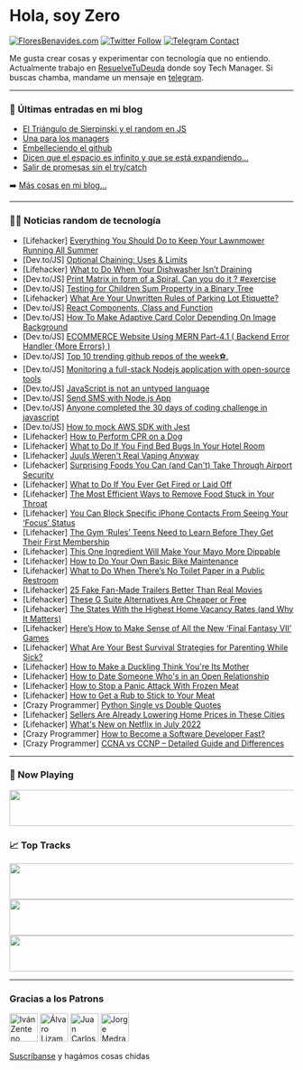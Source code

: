 # Hola, soy Zero

[![FloresBenavides.com](https://img.shields.io/website?down_message=oops&label=MiBlog&style=for-the-badge&up_message=online&url=https%3A%2F%2Ffloresbenavides.com)](https://floresbenavides.com) [![Twitter Follow](https://img.shields.io/twitter/follow/ZeroDragon?color=%231DA1F2&label=Follow&logo=twitter&logoColor=ffffff&style=for-the-badge)](https://twitter.com/zerodragon) [![Telegram Contact](https://img.shields.io/badge/escr%C3%ADbeme-ZeroDragon-%2326A5E4?style=for-the-badge&logo=telegram)](https://t.me/zerodragon)

Me gusta crear cosas y experimentar con tecnología que no entiendo.
Actualmente trabajo en [ResuelveTuDeuda](http://github.com/resuelve) donde soy Tech Manager.
Si buscas chamba, mandame un mensaje en [telegram](https://t.me/zerodragon).

---

### 📕 Últimas entradas en mi blog
<!-- BLOG-POST-LIST:START -->
- [El Triángulo de Sierpinski y el random en JS](https://floresbenavides.com/el-triangulo-de-sierpinski-y-el-random-en-js/)
- [Una para los managers](https://floresbenavides.com/una-para-los-managers/)
- [Embelleciendo el github](https://floresbenavides.com/embelleciendo-el-github/)
- [Dicen que el espacio es infinito y que se está expandiendo…](https://floresbenavides.com/dicen-que-el-espacio-es-infinito-y-que-se-esta-expandiendo/)
- [Salir de promesas sin el try/catch](https://floresbenavides.com/salir-de-promesas-sin-el-try-catch/)
<!-- BLOG-POST-LIST:END -->

➡️ [Más cosas en mi blog...](https://floresbenavides.com)

---

### 👨‍💻 Noticias random de tecnología
<!-- TECH-POSTS:START -->
- [Lifehacker] [Everything You Should Do to Keep Your Lawnmower Running All Summer](https://lifehacker.com/everything-you-should-do-to-keep-your-lawnmower-running-1849102625)
- [Dev.to/JS] [Optional Chaining: Uses &amp; Limits](https://dev.to/oculus42/optional-chaining-uses-limits-5bk8)
- [Lifehacker] [What to Do When Your Dishwasher Isn’t Draining](https://lifehacker.com/what-to-do-when-your-dishwasher-isn-t-draining-1849101679)
- [Dev.to/JS] [Print Matrix in form of a Spiral. Can you do it ? #exercise](https://dev.to/prateek951/print-matrix-in-form-of-a-spiral-can-you-do-it-exercise-50e8)
- [Dev.to/JS] [Testing for Children Sum Property in a Binary Tree](https://dev.to/prateek951/testing-for-children-sum-property-in-a-binary-tree-4n15)
- [Lifehacker] [What Are Your Unwritten Rules of Parking Lot Etiquette?](https://lifehacker.com/what-are-your-unwritten-rules-of-parking-lot-etiquette-1849099906)
- [Dev.to/JS] [React Components, Class and Function](https://dev.to/naweli_verma/react-components-5gef)
- [Dev.to/JS] [How To Make Adaptive Card Color Depending On Image Background](https://dev.to/mcanam/how-to-make-adaptive-card-color-depending-on-image-background-555b)
- [Dev.to/JS] [ECOMMERCE Website Using MERN Part-4.1 &lpar; Backend Error Handler {More Errors} &rpar;](https://dev.to/bikramjeetsarmah/ecommerce-website-using-mern-part-41-backend-error-handler-more-errors--1001)
- [Dev.to/JS] [Top 10 trending github repos of the week⚽.](https://dev.to/ksengine/top-10-trending-github-repos-of-the-week-1o9b)
- [Dev.to/JS] [Monitoring a full-stack Nodejs application with open-source tools](https://dev.to/signoz/monitoring-a-full-stack-nodejs-application-with-open-source-tools-3bjj)
- [Dev.to/JS] [JavaScript is not an untyped language](https://dev.to/miguelmj/javascript-is-not-an-untyped-language-1jkg)
- [Dev.to/JS] [Send SMS with Node.js App](https://dev.to/sujeetgund/send-sms-with-nodejs-app-1c38)
- [Dev.to/JS] [Anyone completed the 30 days of coding challenge in javascript](https://dev.to/mohitbilala/anyone-completed-the-30-days-of-coding-challenge-in-javascript-2fb8)
- [Dev.to/JS] [How to mock AWS SDK with Jest](https://dev.to/ritaly/how-to-mock-aws-sdk-with-jest-361j)
- [Lifehacker] [How to Perform CPR on a Dog](https://lifehacker.com/how-to-perform-cpr-on-a-dog-1849101317)
- [Lifehacker] [What to Do If You Find Bed Bugs In Your Hotel Room](https://lifehacker.com/what-to-do-if-you-find-bed-bugs-in-your-hotel-room-1849101627)
- [Lifehacker] [Juuls Weren&#39;t Real Vaping Anyway](https://lifehacker.com/juuls-werent-real-vaping-anyway-1849101683)
- [Lifehacker] [Surprising Foods You Can &lpar;and Can&#39;t&rpar; Take Through Airport Security](https://lifehacker.com/surprising-foods-you-can-and-cant-take-through-airpor-1849099435)
- [Lifehacker] [What to Do If You Ever Get Fired or Laid Off](https://lifehacker.com/what-to-do-if-you-ever-get-fired-or-laid-off-1849101305)
- [Lifehacker] [The Most Efficient Ways to Remove Food Stuck in Your Throat](https://lifehacker.com/the-most-efficient-ways-to-remove-food-stuck-in-your-th-1849099666)
- [Lifehacker] [You Can Block Specific iPhone Contacts From Seeing Your ‘Focus’ Status](https://lifehacker.com/you-can-block-specific-iphone-contacts-from-seeing-your-1849099491)
- [Lifehacker] [The Gym ‘Rules’ Teens Need to Learn Before They Get Their First Membership](https://lifehacker.com/the-gym-rules-teens-need-to-learn-before-they-get-the-1849095197)
- [Lifehacker] [This One Ingredient Will Make Your Mayo More Dippable](https://lifehacker.com/this-one-ingredient-will-make-your-mayo-more-dippable-1849100379)
- [Lifehacker] [How to Do Your Own Basic Bike Maintenance](https://lifehacker.com/how-to-do-your-own-basic-bike-maintenance-1849097471)
- [Lifehacker] [What to Do When There’s No Toilet Paper in a Public Restroom](https://lifehacker.com/what-to-do-when-there-s-no-toilet-paper-in-a-public-res-1849098841)
- [Lifehacker] [25 Fake Fan-Made Trailers Better Than Real Movies](https://lifehacker.com/25-fake-fan-made-trailers-better-than-real-movies-1849093910)
- [Lifehacker] [These G Suite Alternatives Are Cheaper or Free](https://lifehacker.com/these-g-suite-alternatives-are-cheaper-or-free-1849097965)
- [Lifehacker] [The States With the Highest Home Vacancy Rates &lpar;and Why It Matters&rpar;](https://lifehacker.com/the-states-with-the-highest-home-vacancy-rates-and-why-1849097184)
- [Lifehacker] [Here’s How to Make Sense of All the New ‘Final Fantasy VII’ Games](https://lifehacker.com/here-s-how-to-make-sense-of-all-the-new-final-fantasy-1849095769)
- [Lifehacker] [What Are Your Best Survival Strategies for Parenting While Sick?](https://lifehacker.com/what-are-your-best-survival-strategies-for-parenting-wh-1849096020)
- [Lifehacker] [How to Make a Duckling Think You&#39;re Its Mother](https://lifehacker.com/how-to-make-a-duckling-think-youre-its-mother-1849095859)
- [Lifehacker] [How to Date Someone Who&#39;s in an Open Relationship](https://lifehacker.com/how-to-date-someone-whos-in-an-open-relationship-1849095029)
- [Lifehacker] [How to Stop a Panic Attack With Frozen Meat](https://lifehacker.com/how-to-stop-a-panic-attack-with-frozen-meat-1849094302)
- [Lifehacker] [How to Get a Rub to Stick to Your Meat](https://lifehacker.com/how-to-get-a-rub-to-stick-to-your-meat-1849096219)
- [Crazy Programmer] [Python Single vs Double Quotes](https://www.thecrazyprogrammer.com/2022/06/python-single-vs-double-quotes.html)
- [Lifehacker] [Sellers Are Already Lowering Home Prices in These Cities](https://lifehacker.com/sellers-are-already-lowering-home-prices-in-these-citie-1849094355)
- [Lifehacker] [What&#39;s New on Netflix in July 2022](https://lifehacker.com/whats-new-on-netflix-in-july-2022-1849095434)
- [Crazy Programmer] [How to Become a Software Developer Fast?](https://www.thecrazyprogrammer.com/2022/06/how-to-become-a-software-developer-fast.html)
- [Crazy Programmer] [CCNA vs CCNP – Detailed Guide and Differences](https://www.thecrazyprogrammer.com/2022/06/ccna-vs-ccnp.html)<!-- TECH-POSTS:END -->

---

### 🎵 Now Playing
<a href="https://spotify-now-playing-dun.vercel.app/now-playing?open"><img src="https://spotify-now-playing-dun.vercel.app/now-playing" width="540" height="64"></a>

### 📈 Top Tracks
<a href="https://spotify-now-playing-dun.vercel.app/top-tracks?i=1&open"><img src="https://spotify-now-playing-dun.vercel.app/top-tracks?i=1" width="540" height="64"></a>
<a href="https://spotify-now-playing-dun.vercel.app/top-tracks?i=2&open"><img src="https://spotify-now-playing-dun.vercel.app/top-tracks?i=2" width="540" height="64"></a>
<a href="https://spotify-now-playing-dun.vercel.app/top-tracks?i=3&open"><img src="https://spotify-now-playing-dun.vercel.app/top-tracks?i=3" width="540" height="64"></a>

---

### Gracias a los Patrons
[<img src="https://avatars.githubusercontent.com/u/243380?v=4" alt="Iván Zenteno" width="50px">](https://github.com/k001) [<img src="https://avatars.githubusercontent.com/u/19955639?v=4" alt="Álvaro Lizama" width="50px">](https://github.com/alvarolizama) [<img src="https://avatars.githubusercontent.com/u/2718753?v=4" alt="Juan Carlos Ruiz" width="50px">](https://github.com/JuanCrg90) [<img src="https://avatars.githubusercontent.com/u/37025?v=4" alt="Jorge Medrano" width="50px">](https://github.com/h1pp1e) 

[Suscríbanse](https://www.patreon.com/zerodragon) y hagámos cosas chidas
